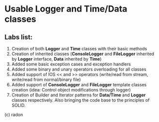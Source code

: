 # Usable Logger and Time/Data classes

## Labs list: 
1) Creation of both **Logger** and **Time** classes with their basic methods
2) Creation of inherited classes (**ConsoleLogger** and **FileLogger** inherited by **Logger** interface, **Data** inherited by **Time**)
3) Added some basic exception cases and exception handlers
4) Added some binary and unary operators overloading for all classes
5) Added support of IOS << and >> operators (write/read from stream, write/read from normal/binary file)
6) Added support of **ConsoleLogger** and **FileLogger** template classes creation (idea: Control object modifications through logger)
7) Creation of Builder and Iterator patterns for **Data/Time** and **Logger** classes respectively. Also bringing the code base to the principles of SOLID.

(с) radon
